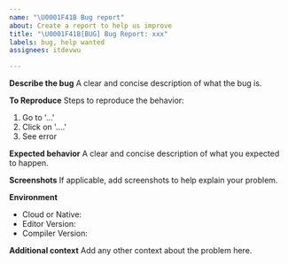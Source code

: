 ```yaml
---
name: "\U0001F41B Bug report"
about: Create a report to help us improve
title: "\U0001F41B[BUG] Bug Report: xxx"
labels: bug, help wanted
assignees: itdevwu

---
```


**Describe the bug**
A clear and concise description of what the bug is.

**To Reproduce**
Steps to reproduce the behavior:
1. Go to '...'
2. Click on '....'
3. See error

**Expected behavior**
A clear and concise description of what you expected to happen.

**Screenshots**
If applicable, add screenshots to help explain your problem.

**Environment**
- Cloud or Native: 
- Editor Version:
- Compiler Version: 

**Additional context**
Add any other context about the problem here.
